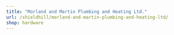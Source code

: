 ```yaml
---
title: "Morland and Martin Plumbing and Heating Ltd."
url: /shieldhill/morland-and-martin-plumbing-and-heating-ltd/
shop: hardware
---
```

